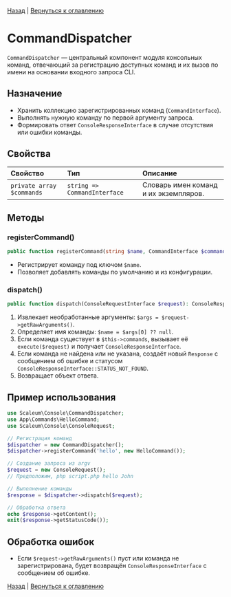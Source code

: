[Назад](./application.md) | [Вернуться к оглавлению](../../index.md)
# CommandDispatcher

`CommandDispatcher` — центральный компонент модуля консольных команд, отвечающий за регистрацию доступных команд и их вызов по имени на основании входного запроса CLI.

## Назначение

- Хранить коллекцию зарегистрированных команд (`CommandInterface`).
- Выполнять нужную команду по первой аргументу запроса.
- Формировать ответ `ConsoleResponseInterface` в случае отсутствия или ошибки команды.

## Свойства

| Свойство          | Тип                            | Описание                                          |
|:------------------|:-------------------------------|:--------------------------------------------------|
| `private array $commands` | `string => CommandInterface` | Словарь имен команд и их экземпляров.            |

## Методы

### registerCommand()
```php
public function registerCommand(string $name, CommandInterface $command): void
```
- Регистрирует команду под ключом `$name`.
- Позволяет добавлять команды по умолчанию и из конфигурации.

### dispatch()
```php
public function dispatch(ConsoleRequestInterface $request): ConsoleResponseInterface
```
1. Извлекает необработанные аргументы: `$args = $request->getRawArguments()`.
2. Определяет имя команды: `$name = $args[0] ?? null`.
3. Если команда существует в `$this->commands`, вызывает её `execute($request)` и получает `ConsoleResponseInterface`.
4. Если команда не найдена или не указана, создаёт новый `Response` с сообщением об ошибке и статусом `ConsoleResponseInterface::STATUS_NOT_FOUND`.
5. Возвращает объект ответа.

## Пример использования

```php
use Scaleum\Console\CommandDispatcher;
use App\Commands\HelloCommand;
use Scaleum\Console\ConsoleRequest;

// Регистрация команд
$dispatcher = new CommandDispatcher();
$dispatcher->registerCommand('hello', new HelloCommand());

// Создание запроса из argv
$request = new ConsoleRequest();
// Предположим, php script.php hello John

// Выполнение команды
$response = $dispatcher->dispatch($request);

// Обработка ответа
echo $response->getContent();
exit($response->getStatusCode());
```

## Обработка ошибок

- Если `$request->getRawArguments()` пуст или команда не зарегистрирована, будет возвращён `ConsoleResponseInterface` с сообщением об ошибке.

[Назад](./application.md) | [Вернуться к оглавлению](../../index.md)

